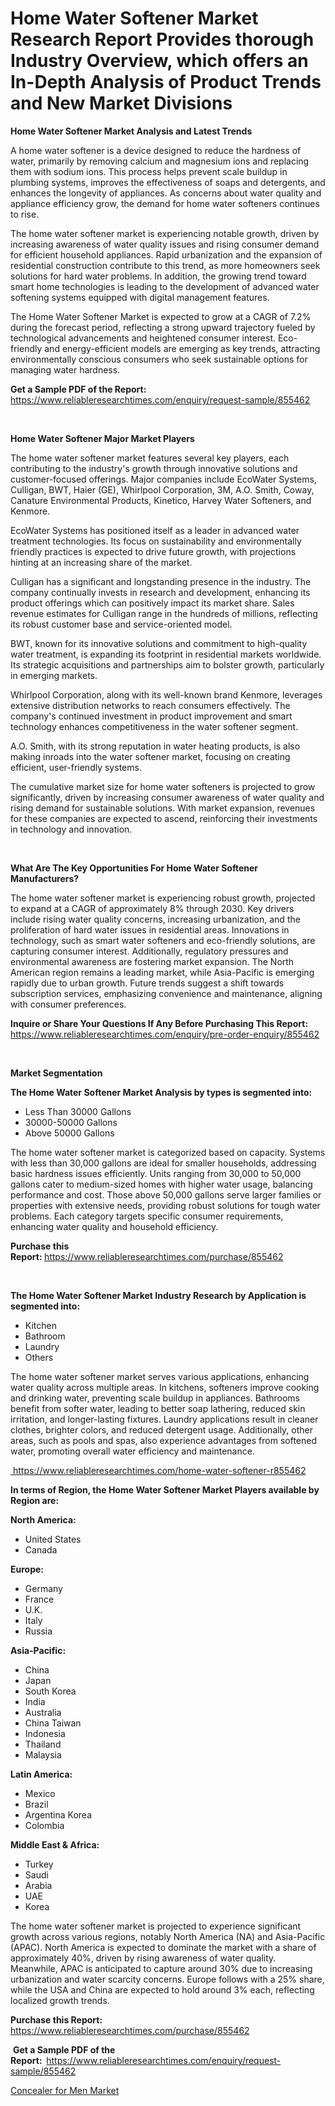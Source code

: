 <p><h1>Home Water Softener Market Research Report Provides thorough Industry Overview, which offers an In-Depth Analysis of Product Trends and New Market Divisions</h1></p><p><strong>Home Water Softener Market Analysis and Latest Trends</strong></p>
<p><p>A home water softener is a device designed to reduce the hardness of water, primarily by removing calcium and magnesium ions and replacing them with sodium ions. This process helps prevent scale buildup in plumbing systems, improves the effectiveness of soaps and detergents, and enhances the longevity of appliances. As concerns about water quality and appliance efficiency grow, the demand for home water softeners continues to rise.</p><p>The home water softener market is experiencing notable growth, driven by increasing awareness of water quality issues and rising consumer demand for efficient household appliances. Rapid urbanization and the expansion of residential construction contribute to this trend, as more homeowners seek solutions for hard water problems. In addition, the growing trend toward smart home technologies is leading to the development of advanced water softening systems equipped with digital management features.</p><p>The Home Water Softener Market is expected to grow at a CAGR of 7.2% during the forecast period, reflecting a strong upward trajectory fueled by technological advancements and heightened consumer interest. Eco-friendly and energy-efficient models are emerging as key trends, attracting environmentally conscious consumers who seek sustainable options for managing water hardness.</p></p>
<p><strong>Get a Sample PDF of the Report:&nbsp;</strong> <a href="https://www.reliableresearchtimes.com/enquiry/request-sample/855462?utm_campaign=2347&utm_medium=2&utm_source=Github&utm_content=ia&utm_term=08022025&utm_id=home-water-softener">https://www.reliableresearchtimes.com/enquiry/request-sample/855462</a></p>
<p>&nbsp;</p>
<p><strong>Home Water Softener Major Market Players</strong></p>
<p><p>The home water softener market features several key players, each contributing to the industry's growth through innovative solutions and customer-focused offerings. Major companies include EcoWater Systems, Culligan, BWT, Haier (GE), Whirlpool Corporation, 3M, A.O. Smith, Coway, Canature Environmental Products, Kinetico, Harvey Water Softeners, and Kenmore.</p><p>EcoWater Systems has positioned itself as a leader in advanced water treatment technologies. Its focus on sustainability and environmentally friendly practices is expected to drive future growth, with projections hinting at an increasing share of the market.</p><p>Culligan has a significant and longstanding presence in the industry. The company continually invests in research and development, enhancing its product offerings which can positively impact its market share. Sales revenue estimates for Culligan range in the hundreds of millions, reflecting its robust customer base and service-oriented model.</p><p>BWT, known for its innovative solutions and commitment to high-quality water treatment, is expanding its footprint in residential markets worldwide. Its strategic acquisitions and partnerships aim to bolster growth, particularly in emerging markets.</p><p>Whirlpool Corporation, along with its well-known brand Kenmore, leverages extensive distribution networks to reach consumers effectively. The company's continued investment in product improvement and smart technology enhances competitiveness in the water softener segment.</p><p>A.O. Smith, with its strong reputation in water heating products, is also making inroads into the water softener market, focusing on creating efficient, user-friendly systems.</p><p>The cumulative market size for home water softeners is projected to grow significantly, driven by increasing consumer awareness of water quality and rising demand for sustainable solutions. With market expansion, revenues for these companies are expected to ascend, reinforcing their investments in technology and innovation.</p></p>
<p>&nbsp;</p>
<p><strong>What Are The Key Opportunities For Home Water Softener Manufacturers?</strong></p>
<p><p>The home water softener market is experiencing robust growth, projected to expand at a CAGR of approximately 8% through 2030. Key drivers include rising water quality concerns, increasing urbanization, and the proliferation of hard water issues in residential areas. Innovations in technology, such as smart water softeners and eco-friendly solutions, are capturing consumer interest. Additionally, regulatory pressures and environmental awareness are fostering market expansion. The North American region remains a leading market, while Asia-Pacific is emerging rapidly due to urban growth. Future trends suggest a shift towards subscription services, emphasizing convenience and maintenance, aligning with consumer preferences.</p></p>
<p><strong>Inquire or Share Your Questions If Any Before Purchasing This Report:</strong> <a href="https://www.reliableresearchtimes.com/enquiry/pre-order-enquiry/855462?utm_campaign=2347&utm_medium=2&utm_source=Github&utm_content=ia&utm_term=08022025&utm_id=home-water-softener">https://www.reliableresearchtimes.com/enquiry/pre-order-enquiry/855462</a></p>
<p>&nbsp;</p>
<p><strong>Market Segmentation</strong></p>
<p><strong>The Home Water Softener Market Analysis by types is segmented into:</strong></p>
<p><ul><li>Less Than 30000 Gallons</li><li>30000-50000 Gallons</li><li>Above 50000 Gallons</li></ul></p>
<p><p>The home water softener market is categorized based on capacity. Systems with less than 30,000 gallons are ideal for smaller households, addressing basic hardness issues efficiently. Units ranging from 30,000 to 50,000 gallons cater to medium-sized homes with higher water usage, balancing performance and cost. Those above 50,000 gallons serve larger families or properties with extensive needs, providing robust solutions for tough water problems. Each category targets specific consumer requirements, enhancing water quality and household efficiency.</p></p>
<p><strong>Purchase this Report:&nbsp;</strong><a href="https://www.reliableresearchtimes.com/purchase/855462?utm_campaign=2347&utm_medium=2&utm_source=Github&utm_content=ia&utm_term=08022025&utm_id=home-water-softener">https://www.reliableresearchtimes.com/purchase/855462</a></p>
<p>&nbsp;</p>
<p><strong>The Home Water Softener Market Industry Research by Application is segmented into:</strong></p>
<p><ul><li>Kitchen</li><li>Bathroom</li><li>Laundry</li><li>Others</li></ul></p>
<p><p>The home water softener market serves various applications, enhancing water quality across multiple areas. In kitchens, softeners improve cooking and drinking water, preventing scale buildup in appliances. Bathrooms benefit from softer water, leading to better soap lathering, reduced skin irritation, and longer-lasting fixtures. Laundry applications result in cleaner clothes, brighter colors, and reduced detergent usage. Additionally, other areas, such as pools and spas, also experience advantages from softened water, promoting overall water efficiency and maintenance.</p></p>
<p><a href="https://www.reliableresearchtimes.com/home-water-softener-r855462?utm_campaign=2347&utm_medium=2&utm_source=Github&utm_content=ia&utm_term=08022025&utm_id=home-water-softener">&nbsp;https://www.reliableresearchtimes.com/home-water-softener-r855462</a></p>
<p><strong>In terms of Region, the Home Water Softener Market Players available by Region are:</strong></p>
<p>
    <p> <strong> North America: </strong>
        <ul>
            <li>United States</li>
            <li>Canada</li>
        </ul>
        </p> 
    <p> <strong> Europe: </strong>
        <ul>
            <li>Germany</li>
            <li>France</li>
            <li>U.K.</li>
            <li>Italy</li>
            <li>Russia</li>
        </ul>
        </p> 
    <p> <strong> Asia-Pacific: </strong>
        <ul>
            <li>China</li>
            <li>Japan</li>
            <li>South Korea</li>
            <li>India</li>
            <li>Australia</li>
            <li>China Taiwan</li>
            <li>Indonesia</li>
            <li>Thailand</li>
            <li>Malaysia</li>
        </ul>
        </p> 
    <p> <strong> Latin America: </strong>
        <ul>
            <li>Mexico</li>
            <li>Brazil</li>
            <li>Argentina Korea</li>
            <li>Colombia</li>
        </ul>
        </p> 
    <p> <strong> Middle East & Africa: </strong>
        <ul>
            <li>Turkey</li>
            <li>Saudi</li>
            <li>Arabia</li>
            <li>UAE</li>
            <li>Korea</li>
        </ul>
    </p>
    </p>
<p><p>The home water softener market is projected to experience significant growth across various regions, notably North America (NA) and Asia-Pacific (APAC). North America is expected to dominate the market with a share of approximately 40%, driven by rising awareness of water quality. Meanwhile, APAC is anticipated to capture around 30% due to increasing urbanization and water scarcity concerns. Europe follows with a 25% share, while the USA and China are expected to hold around 3% each, reflecting localized growth trends.</p></p>
<p><strong>Purchase this Report: </strong><a href="https://www.reliableresearchtimes.com/purchase/855462?utm_campaign=2347&utm_medium=2&utm_source=Github&utm_content=ia&utm_term=08022025&utm_id=home-water-softener">https://www.reliableresearchtimes.com/purchase/855462</a></p>
<p>&nbsp;<strong>Get a Sample PDF of the Report:&nbsp;&nbsp;</strong><a href="https://www.reliableresearchtimes.com/enquiry/request-sample/855462?utm_campaign=2347&utm_medium=2&utm_source=Github&utm_content=ia&utm_term=08022025&utm_id=home-water-softener">https://www.reliableresearchtimes.com/enquiry/request-sample/855462</a></p>
<p><strong></strong></p>
<p><p><a href="https://github.com/janraimondo83/Market-Research-Report-List-1/blob/main/concealer-for-men-market.md?utm_campaign=2347&utm_medium=2&utm_source=Github&utm_content=ia&utm_term=08022025&utm_id=home-water-softener">Concealer for Men Market</a></p></p>
